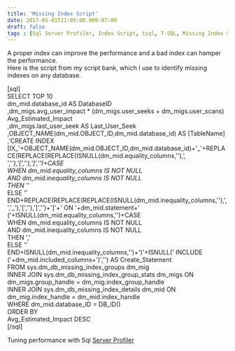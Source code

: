 ```yaml
---
title: 'Missing Index Script'
date: 2017-05-01T21:05:00.000-07:00
draft: false
tags : [Sql Server Profiler, Index Script, tsql, T-SQL, Missing Index Script, Sql Server]
---
```


A proper index can improve the performance and a bad index can hamper the performance.  
Here is the script from my script bank, which I use to identify missing indexes on any database.  
  
  
\[sql\]  
SELECT TOP 10  
dm\_mid.database\_id AS DatabaseID  
,dm\_migs.avg\_user\_impact * (dm\_migs.user\_seeks + dm\_migs.user\_scans) Avg\_Estimated_Impact  
,dm\_migs.last\_user\_seek AS Last\_User_Seek  
,OBJECT\_NAME(dm\_mid.OBJECT\_ID,dm\_mid.database_id) AS \[TableName\]  
,'CREATE INDEX \[IX_'+OBJECT\_NAME(dm\_mid.OBJECT\_ID,dm\_mid.database\_id)+'\_'+REPLACE(REPLACE(REPLACE(ISNULL(dm\_mid.equality\_columns,''),', ','_'),'\[',''),'\]','')+CASE  
WHEN dm\_mid.equality\_columns IS NOT NULL  
AND dm\_mid.inequality\_columns IS NOT NULL  
THEN '_'  
ELSE ''  
END+REPLACE(REPLACE(REPLACE(ISNULL(dm\_mid.inequality\_columns,''),', ','_'),'\[',''),'\]','')+'\]'+' ON '+dm\_mid.statement+' ('+ISNULL(dm\_mid.equality_columns,'')+CASE  
WHEN dm\_mid.equality\_columns IS NOT NULL  
AND dm\_mid.inequality\_columns IS NOT NULL  
THEN ','  
ELSE ''  
END+ISNULL(dm\_mid.inequality\_columns,'')+')'+ISNULL(' INCLUDE ('+dm\_mid.included\_columns+')','') AS Create_Statement  
FROM sys.dm\_db\_missing\_index\_groups dm_mig  
INNER JOIN sys.dm\_db\_missing\_index\_group\_stats dm\_migs ON dm\_migs.group\_handle = dm\_mig.index\_group_handle  
INNER JOIN sys.dm\_db\_missing\_index\_details dm\_mid ON dm\_mig.index\_handle = dm\_mid.index_handle  
WHERE dm\_mid.database\_ID = DB_ID()  
ORDER BY  
Avg\_Estimated\_Impact DESC  
\[/sql\]  
  
Tuning performance with Sql [Server Profiler](http://codinglite.com/sql-server/sql-server-profiler/)